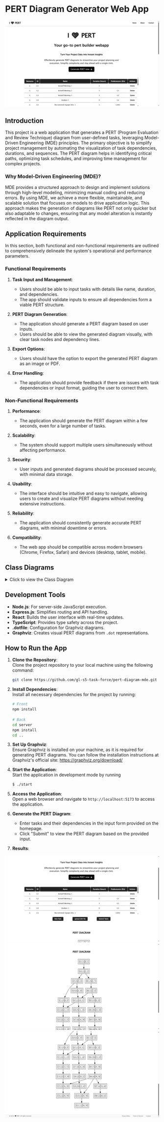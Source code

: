# PERT Diagram Generator Web App

<img src="results/Screenshot_1.png">

## Introduction

This project is a web application that generates a PERT (Program Evaluation and Review Technique) diagram from user-defined tasks, leveraging Model-Driven Engineering (MDE) principles. The primary objective is to simplify project management by automating the visualization of task dependencies, durations, and sequences. The PERT diagram helps in identifying critical paths, optimizing task schedules, and improving time management for complex projects.

### Why Model-Driven Engineering (MDE)?

MDE provides a structured approach to design and implement solutions through high-level modeling, minimizing manual coding and reducing errors. By using MDE, we achieve a more flexible, maintainable, and scalable solution that focuses on models to drive application logic. This approach makes the generation of diagrams like PERT not only quicker but also adaptable to changes, ensuring that any model alteration is instantly reflected in the diagram output.

## Application Requirements

In this section, both functional and non-functional requirements are outlined to comprehensively delineate the system's operational and performance parameters.

### Functional Requirements

1. **Task Input and Management**:

   - Users should be able to input tasks with details like name, duration, and dependencies.
   - The app should validate inputs to ensure all dependencies form a viable PERT structure.

2. **PERT Diagram Generation**:

   - The application should generate a PERT diagram based on user inputs.
   - Users should be able to view the generated diagram visually, with clear task nodes and dependency lines.

3. **Export Options**:

   - Users should have the option to export the generated PERT diagram as an image or PDF.

4. **Error Handling**:
   - The application should provide feedback if there are issues with task dependencies or input format, guiding the user to correct them.

### Non-Functional Requirements

1. **Performance**:

   - The application should generate the PERT diagram within a few seconds, even for a large number of tasks.

2. **Scalability**:

   - The system should support multiple users simultaneously without affecting performance.

3. **Security**:

   - User inputs and generated diagrams should be processed securely, with minimal data storage.

4. **Usability**:

   - The interface should be intuitive and easy to navigate, allowing users to create and visualize PERT diagrams without needing extensive instructions.

5. **Reliability**:

   - The application should consistently generate accurate PERT diagrams, with minimal downtime or errors.

6. **Compatibility**:
   - The web app should be compatible across modern browsers (Chrome, Firefox, Safari) and devices (desktop, tablet, mobile).

## Class Diagrams

<details>
<summary>Click to view the Class Diagram</summary>

<div align="center">
<img src="out/uml/class-diagram/CombinedDiagram.svg">
<p>Meta-metamodel & Metamodel</p>
</div>
<br>


</details>

## Development Tools

- **Node.js**: For server-side JavaScript execution.
- **Express.js**: Simplifies routing and API handling.
- **React**: Builds the user interface with real-time updates.
- **TypeScript**: Provides type safety across the project.
- **.dotfile**: Configuration for Graphviz diagrams.
- **Graphviz**: Creates visual PERT diagrams from `.dot` representations.

## How to Run the App

1. **Clone the Repository**:  
   Clone the project repository to your local machine using the following command:

   ```bash
   git clone https://github.com/gl-s5-task-force/pert-diagram-mde.git
   ```

2. **Install Dependencies**:  
   Install all necessary dependencies for the project by running:

   ```bash
   # Front
   npm install

   # Back
   cd server
   npm install
   cd ..
   ```

3. **Set Up Graphviz**:  
   Ensure Graphviz is installed on your machine, as it is required for generating PERT diagrams. You can follow the installation instructions at Graphviz's official site: https://graphviz.org/download/

4. **Start the Application**:  
   Start the application in development mode by running 
   ```bash 
   $ ./start
   ```

5. **Access the Application**:  
   Open a web browser and navigate to `http://localhost:5173` to access the application.

6. **Generate the PERT Diagram**:
   - Enter tasks and their dependencies in the input form provided on the homepage.
   - Click "Submit" to view the PERT diagram based on the provided input.

7. **Results**:

<div align="center">
   <img src="results/Screenshot_2.png">
</div>

<div align="center">
   <img src="results/Screenshot_3.png">
</div>

<div align="center">
   <img src="results/Screenshot_4.png">
</div>
